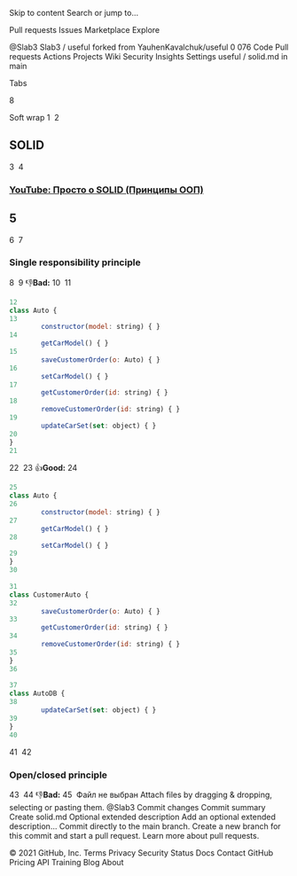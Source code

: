 Skip to content
Search or jump to…

Pull requests
Issues
Marketplace
Explore
 
@Slab3 
Slab3
/
useful
forked from YauhenKavalchuk/useful
0
076
Code
Pull requests
Actions
Projects
Wiki
Security
Insights
Settings
useful
/
solid.md
in
main
 

Tabs

8

Soft wrap
1
​
2
## **SOLID**
3
​
4
### [YouTube: Просто о SOLID (Принципы ООП)](https://youtu.be/A6wEkG4B38E)
5
---
6
​
7
### Single responsibility principle
8
​
9
👎**Bad:**
10
​
11
```javascript
12
class Auto {
13
        constructor(model: string) { }
14
        getCarModel() { }
15
        saveCustomerOrder(o: Auto) { }
16
        setCarModel() { }
17
        getCustomerOrder(id: string) { }
18
        removeCustomerOrder(id: string) { }
19
        updateCarSet(set: object) { }
20
}
21
```
22
​
23
👍**Good:**
24
```javascript
25
class Auto {
26
        constructor(model: string) { }
27
        getCarModel() { }
28
        setCarModel() { }
29
}
30
​
31
class CustomerAuto {
32
        saveCustomerOrder(o: Auto) { }
33
        getCustomerOrder(id: string) { }
34
        removeCustomerOrder(id: string) { }
35
}
36
​
37
class AutoDB {
38
        updateCarSet(set: object) { }
39
}
40
```
41
​
42
### Open/closed principle
43
​
44
👎**Bad:**
45
​
Файл не выбран
Attach files by dragging & dropping, selecting or pasting them.
@Slab3
Commit changes
Commit summary
Create solid.md
Optional extended description
Add an optional extended description…
 Commit directly to the main branch.
 Create a new branch for this commit and start a pull request. Learn more about pull requests.
 
© 2021 GitHub, Inc.
Terms
Privacy
Security
Status
Docs
Contact GitHub
Pricing
API
Training
Blog
About
